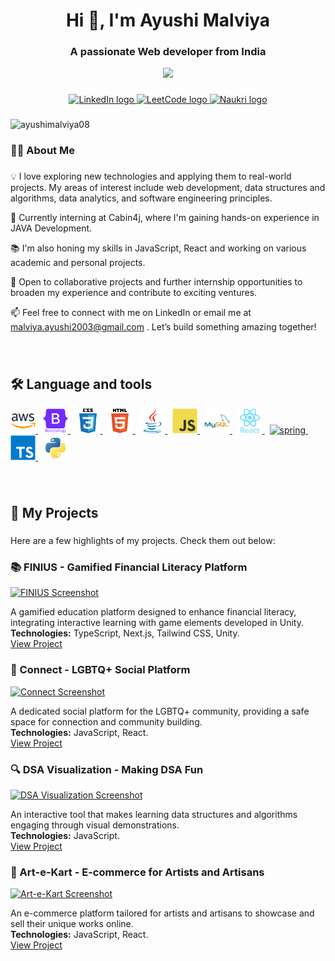 <h1 align="center">Hi 👋, I'm Ayushi Malviya</h1>
<h3 align="center">A passionate Web developer from India</h3>
<!--  <div align="center"> -->
<!--   <img height="150" src="https://github.com/AyushiMalviya08/AyushiMalviya08/assets/115863792/08193335-7609-4c52-af6e-da57beb1bd27"/> -->
<!-- (https://github.com/AyushiMalviya08/AyushiMalviya08/assets/115863792/08193335-7609-4c52-af6e-da57beb1bd27) -->

<div align="center">
  <img height="150" src="https://github.com/AyushiMalviya08/AyushiMalviya08/assets/115863792/08193335-7609-4c52-af6e-da57beb1bd27" />
</div>


###

<div align="center">
  <a href="https://www.linkedin.com/in/ayushi-malviya08/">
    <img src="https://img.shields.io/static/v1?message=LinkedIn&logo=linkedin&label=&color=0077B5&logoColor=white&labelColor=&style=for-the-badge" height="25" alt="LinkedIn logo" />
  </a>
  <a href="https://leetcode.com/u/Ayushi_Malviya/">
    <img src="https://img.shields.io/static/v1?message=LeetCode&logo=leetcode&label=&color=FFA116&logoColor=white&labelColor=&style=for-the-badge" height="25" alt="LeetCode logo" />
  </a>
  <a href="https://www.naukri.com/mnjuser/profile?id=yourprofile">
    <img src="https://img.shields.io/static/v1?message=Naukri&logo=naukri&label=&color=003399&logoColor=white&labelColor=&style=for-the-badge" height="25" alt="Naukri logo" />
  </a>
</div>

###

<p align="left"> <img src="https://komarev.com/ghpvc/?username=ayushimalviya08&label=Profile%20views&color=0e75b6&style=flat" alt="ayushimalviya08" /> </p>

###



###

<h3 align="left">👩‍💻  About Me</h3>

###

<p align="left">💡 I love exploring new technologies and applying them to real-world projects. My areas of interest include web development, data structures and algorithms, 
                    data analytics, and software engineering principles.

🔧 Currently interning at Cabin4j, where I'm gaining hands-on experience in JAVA Development.

📚 I'm also honing my skills in JavaScript, React and working on various academic and personal projects.

🔭 Open to collaborative projects and further internship opportunities to broaden my experience and contribute to exciting ventures.

📫 Feel free to connect with me on LinkedIn or email me at malviya.ayushi2003@gmail.com . Let’s build something amazing together!
</p>

###

<br>













<!-- <p align="left"> <a href="https://aws.amazon.com" target="_blank" rel="noreferrer"> <img src="https://raw.githubusercontent.com/devicons/devicon/master/icons/amazonwebservices/amazonwebservices-original-wordmark.svg" alt="aws" width="40" height="40"/> </a> <a href="https://getbootstrap.com" target="_blank" rel="noreferrer"> <img src="https://raw.githubusercontent.com/devicons/devicon/master/icons/bootstrap/bootstrap-plain-wordmark.svg" alt="bootstrap" width="40" height="40"/> </a> <a href="https://www.w3schools.com/css/" target="_blank" rel="noreferrer"> <img src="https://raw.githubusercontent.com/devicons/devicon/master/icons/css3/css3-original-wordmark.svg" alt="css3" width="40" height="40"/> </a> <a href="https://www.w3.org/html/" target="_blank" rel="noreferrer"> <img src="https://raw.githubusercontent.com/devicons/devicon/master/icons/html5/html5-original-wordmark.svg" alt="html5" width="40" height="40"/> </a> <a href="https://www.java.com" target="_blank" rel="noreferrer"> <img src="https://raw.githubusercontent.com/devicons/devicon/master/icons/java/java-original.svg" alt="java" width="40" height="40"/> </a> <a href="https://developer.mozilla.org/en-US/docs/Web/JavaScript" target="_blank" rel="noreferrer"> <img src="https://raw.githubusercontent.com/devicons/devicon/master/icons/javascript/javascript-original.svg" alt="javascript" width="40" height="40"/> </a> <a href="https://www.mysql.com/" target="_blank" rel="noreferrer"> <img src="https://raw.githubusercontent.com/devicons/devicon/master/icons/mysql/mysql-original-wordmark.svg" alt="mysql" width="40" height="40"/> </a> <a href="https://reactjs.org/" target="_blank" rel="noreferrer"> <img src="https://raw.githubusercontent.com/devicons/devicon/master/icons/react/react-original-wordmark.svg" alt="react" width="40" height="40"/> </a> <a href="https://spring.io/" target="_blank" rel="noreferrer"> <img src="https://www.vectorlogo.zone/logos/springio/springio-icon.svg" alt="spring" width="40" height="40"/> </a> <a href="https://www.typescriptlang.org/" target="_blank" rel="noreferrer"> <img src="https://raw.githubusercontent.com/devicons/devicon/master/icons/typescript/typescript-original.svg" alt="typescript" width="40" height="40"/> </a> </p> -->
<h2 align="left">🛠 Language and tools</h2>
<p align="left">
  <a href="https://aws.amazon.com" target="_blank" rel="noreferrer">
    <img src="https://raw.githubusercontent.com/devicons/devicon/master/icons/amazonwebservices/amazonwebservices-original-wordmark.svg" alt="aws" width="40" height="40"/>
  </a>
  &nbsp; <!-- HTML entity for space -->
  <a href="https://getbootstrap.com" target="_blank" rel="noreferrer">
    <img src="https://raw.githubusercontent.com/devicons/devicon/master/icons/bootstrap/bootstrap-plain-wordmark.svg" alt="bootstrap" width="40" height="40"/>
  </a>
  &nbsp;
  <a href="https://www.w3schools.com/css/" target="_blank" rel="noreferrer">
    <img src="https://raw.githubusercontent.com/devicons/devicon/master/icons/css3/css3-original-wordmark.svg" alt="css3" width="40" height="40"/>
  </a>
  &nbsp;
  <a href="https://www.w3.org/html/" target="_blank" rel="noreferrer">
    <img src="https://raw.githubusercontent.com/devicons/devicon/master/icons/html5/html5-original-wordmark.svg" alt="html5" width="40" height="40"/>
  </a>
  &nbsp;
  <a href="https://www.java.com" target="_blank" rel="noreferrer">
    <img src="https://raw.githubusercontent.com/devicons/devicon/master/icons/java/java-original.svg" alt="java" width="40" height="40"/>
  </a>
  &nbsp;
  <a href="https://developer.mozilla.org/en-US/docs/Web/JavaScript" target="_blank" rel="noreferrer">
    <img src="https://raw.githubusercontent.com/devicons/devicon/master/icons/javascript/javascript-original.svg" alt="javascript" width="40" height="40"/>
  </a>
  &nbsp;
  <a href="https://www.mysql.com/" target="_blank" rel="noreferrer">
    <img src="https://raw.githubusercontent.com/devicons/devicon/master/icons/mysql/mysql-original-wordmark.svg" alt="mysql" width="40" height="40"/>
  </a>
  &nbsp;
  <a href="https://reactjs.org/" target="_blank" rel="noreferrer">
    <img src="https://raw.githubusercontent.com/devicons/devicon/master/icons/react/react-original-wordmark.svg" alt="react" width="40" height="40"/>
  </a>
  &nbsp;
  <a href="https://spring.io/" target="_blank" rel="noreferrer">
    <img src="https://www.vectorlogo.zone/logos/springio/springio-icon.svg" alt="spring" width="40" height="40"/>
  </a>
  &nbsp;
  <a href="https://www.typescriptlang.org/" target="_blank" rel="noreferrer">
    <img src="https://raw.githubusercontent.com/devicons/devicon/master/icons/typescript/typescript-original.svg" alt="typescript" width="40" height="40"/>
  </a>
  &nbsp;
  <a href="https://www.python.org" target="_blank" rel="noreferrer"> <img src="https://raw.githubusercontent.com/devicons/devicon/master/icons/python/python-original.svg" alt="python" width="40" height="40"/> </a>
</p>


###
<br>
<h2 align="left">🚀 My Projects</h2>

###

<p align="left">Here are a few highlights of my projects. Check them out below:</p>

###

<div align="left">
  
  <!-- Project 1: FINIUS -->
  <h3>📚 FINIUS - Gamified Financial Literacy Platform</h3>
  <a href="https://github.com/AyushiMalviya08/FINIUS">
    <img src="https://github.com/AyushiMalviya08/AyushiMalviya08/assets/115863792/6573e126-1ead-4f97-8aa6-ce510cff89de?raw=true" alt="FINIUS Screenshot" width="100">
  </a>


  <p>
    A gamified education platform designed to enhance financial literacy, integrating interactive learning with game elements developed in Unity.
    <br>
    <strong>Technologies:</strong> TypeScript, Next.js, Tailwind CSS, Unity.
    <br>
    <a href="https://github.com/AyushiMalviya08/FINIUS">View Project</a>
  </p>
  
  <!-- Project 2: Connect -->
  <h3>🌈 Connect - LGBTQ+ Social Platform</h3>
  <a href="https://github.com/AyushiMalviya08/connect-">
    <img src="https://github.com/AyushiMalviya08/AyushiMalviya08/assets/115863792/a0251507-ff3d-4904-920b-cf97b861dcaa" alt="Connect Screenshot" width="100">
  </a>

  <p>
    A dedicated social platform for the LGBTQ+ community, providing a safe space for connection and community building.
    <br>
    <strong>Technologies:</strong> JavaScript, React.
    <br>
    <a href="https://github.com/AyushiMalviya08/connect-">View Project</a>
  </p>
  
  <!-- Project 3: DSA Visualization -->
  <h3>🔍 DSA Visualization - Making DSA Fun</h3>
  <a href="https://github.com/AyushiMalviya08/innoveins">
    <img src="https://github.com/AyushiMalviya08/AyushiMalviya08/assets/115863792/bf4b7f46-dfbf-45bd-bb32-098fd9205b60" alt="DSA Visualization Screenshot" width="100">
  </a>

  <p>
    An interactive tool that makes learning data structures and algorithms engaging through visual demonstrations.
    <br>
    <strong>Technologies:</strong> JavaScript.
    <br>
    <a href="https://github.com/AyushiMalviya08/innoveins">View Project</a>
  </p>
  
<div>
  <!-- Project 4: Art-e-Kart -->
  <h3>🎨 Art-e-Kart - E-commerce for Artists and Artisans</h3>
  <a href="https://github.com/AyushiMalviya08/WD_pbl">
    <img src="https://github.com/AyushiMalviya08/AyushiMalviya08/assets/115863792/4f11204e-a8ff-431a-b501-c1b16d5dbc7d" alt="Art-e-Kart Screenshot" width="100">
  </a>
  <p>
    An e-commerce platform tailored for artists and artisans to showcase and sell their unique works online.
    <br>
    <strong>Technologies:</strong> JavaScript, React.
    <br>
    <a href="https://github.com/AyushiMalviya08/WD_pbl">View Project</a>
  </p>
</div>





